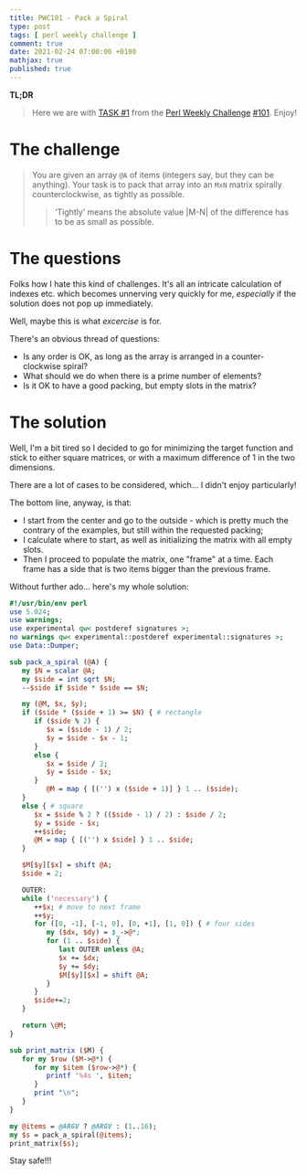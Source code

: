 ```yaml
---
title: PWC101 - Pack a Spiral
type: post
tags: [ perl weekly challenge ]
comment: true
date: 2021-02-24 07:00:00 +0100
mathjax: true
published: true
---
```


**TL;DR**

> Here we are with [TASK #1][] from the [Perl Weekly Challenge][]
> [#101][]. Enjoy!

# The challenge

> You are given an array `@A` of items (integers say, but they can be
> anything). Your task is to pack that array into an `MxN` matrix
> spirally counterclockwise, as tightly as possible. 
>> ‘Tightly’ means the absolute value |M-N| of the difference has to be
>> as small as possible.

# The questions

Folks how I hate this kind of challenges. It's all an intricate
calculation of indexes etc. which becomes unnerving very quickly for me,
*especially* if the solution does not pop up immediately.

Well, maybe this is what *excercise* is for.

There's an obvious thread of questions:

- Is any order is OK, as long as the array is arranged in a
  counter-clockwise spiral?
- What should we do when there is a prime number of elements?
- Is it OK to have a good packing, but empty slots in the matrix?


# The solution

Well, I'm a bit tired so I decided to go for minimizing the target
function and stick to either square matrices, or with a maximum
difference of 1 in the two dimensions.

There are a lot of cases to be considered, which... I didn't enjoy
particularly!

The bottom line, anyway, is that:

- I start from the center and go to the outside - which is pretty much
  the contrary of the examples, but still within the requested packing;
- I calculate where to start, as well as initializing the matrix with
  all empty slots.
- Then I proceed to populate the matrix, one "frame" at a time. Each
  frame has a side that is two items bigger than the previous frame.

Without further ado... here's my whole solution:

```perl
#!/usr/bin/env perl
use 5.024;
use warnings;
use experimental qw< postderef signatures >;
no warnings qw< experimental::postderef experimental::signatures >;
use Data::Dumper;

sub pack_a_spiral (@A) {
   my $N = scalar @A;
   my $side = int sqrt $N;
   --$side if $side * $side == $N;

   my (@M, $x, $y);
   if ($side * ($side + 1) >= $N) { # rectangle
      if ($side % 2) {
         $x = ($side - 1) / 2;
         $y = $side - $x - 1;
      }
      else {
         $x = $side / 2;
         $y = $side - $x;
      }
         @M = map { [('') x ($side + 1)] } 1 .. ($side);
   }
   else { # square
      $x = $side % 2 ? (($side - 1) / 2) : $side / 2;
      $y = $side - $x;
      ++$side;
      @M = map { [('') x $side] } 1 .. $side;
   }

   $M[$y][$x] = shift @A;
   $side = 2;

   OUTER:
   while ('necessary') {
      ++$x; # move to next frame
      ++$y;
      for ([0, -1], [-1, 0], [0, +1], [1, 0]) { # four sides
         my ($dx, $dy) = $_->@*;
         for (1 .. $side) {
            last OUTER unless @A;
            $x += $dx;
            $y += $dy;
            $M[$y][$x] = shift @A;
         }
      }
      $side+=2;
   }

   return \@M;
}

sub print_matrix ($M) {
   for my $row ($M->@*) {
      for my $item ($row->@*) {
         printf '%4s ', $item;
      }
      print "\n";
   }
}

my @items = @ARGV ? @ARGV : (1..16);
my $s = pack_a_spiral(@items);
print_matrix($s);
```

Stay safe!!!

[Perl Weekly Challenge]: https://perlweeklychallenge.org/
[#101]: https://perlweeklychallenge.org/blog/perl-weekly-challenge-101/
[TASK #1]: https://perlweeklychallenge.org/blog/perl-weekly-challenge-101/#TASK1
[Perl]: https://www.perl.org/
